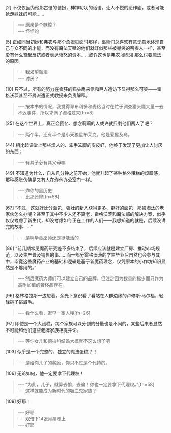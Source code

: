 
[2] 不仅仅因为他那古怪的装扮，神神叨叨的话语，让人不悦的恶作剧，或者可能抢走妹妹的可能……
>--- 原来是个妹控？<br>
>--- 怪怪的<br>

[5] 正如同当初她和弗农与那个詹姆见面时那样，巫师们总喜欢有意无意地体现自己与众不同的才能，而没有魔法天赋的他们就好似那些被嘲笑的残疾人一样，甚至没有什么奋起反抗或者表达愤怒的资本……或许这也是弗农·德思礼那么讨要魔法的原因。
>--- 我渴望魔法<br>
>--- 讨厌？<br>

[10] 只不过，所有的努力在疯狂的猫头鹰来信和巨人造访下显得那么可笑——霍格沃茨甚至不屑派遣正式教授来负责解释。
>--- 按本书的情况，我觉得邓布利多和麦格当时在忙于调查猫头鹰大量一去不返事件，所以才派了海格过来[fn=8]<br>

[25] 在这个世界上，真正会回忆、想念莉莉的人或许就只剩他们两人了吧？
>--- 两个半。还有半个是小天狼星布莱克，他是爱屋及乌。<br>

[44] 相比起课堂上那些烦人的、笨手笨脚的皮皮虾，他终于发现了更加让人讨厌的东西：
>--- 有其子必有其父母嘛<br>

[49] 不知道为什么，自从几分钟之前开始，他就升起了某种格外糟糕的烦躁感，那种感觉仿佛是又有人在炸他办公室门一样。
>--- 炸你的黑历史<br>
>--- 比那还惨[fn=58]<br>

[67] “不过，这就好比分面包，强壮的新人获得更多、更好的面包，那被淘汰的老家伙怎么办呢？甚至于其中不少人还不算老，霍格沃茨和魔法部的解决方案，似乎仅仅考虑了新生代，却没考虑如今正在工作的人们——我想知道的就是，后续没讲完的故事……”
>--- 是啊毕竟巫师还是挺能活的<br>

[86] “前几期常见魔药研究差不多结束了，后续应该就是建立厂房、推动市场规范，以及生产普及销售的事……而一部分霍格沃茨的学生毕业后自然也会参与其中，毕竟这些魔药产业的基础和逻辑是基于新魔药理念，仅凭原本的小作坊知识显然是不够用的。”
>--- 然后魔药大师们可以建立自己的品牌，但注定因为数量的稀少而只作为高附加值的奢侈品存在。<br>

[96] 格林格拉斯一边想着，余光下意识看了看站在人群边缘的卢修斯·马尔福，轻轻挑了挑眉毛。
>--- 看什么看，迟早一家人喽[fn=26]<br>

[97] 即使是一个大蛋糕，每个家族可以分到的分量也是不同的，某些后来者显然不可能和他们这些老牌家族相提并论。
>--- 等你女儿和德拉科结婚大概就不这么想了吧<br>

[103] 似乎是一个完整的、独立的魔法蛋糕？！
>--- 是给你儿子的奖励，你只不过是个代持的。<br>

[106] 无论如何，他一定要拿下代理权！
>--- “为此，儿子，就算去偷，去骗！你也一定要拿下代理权。”[fn=58]<br>
>--- 这样就能成为新时代的吸血鬼家族？<br>

[109] 好耶！
>--- 好耶<br>
>--- 双倍下14张月票奉上<br>
>--- 好耶<br>
